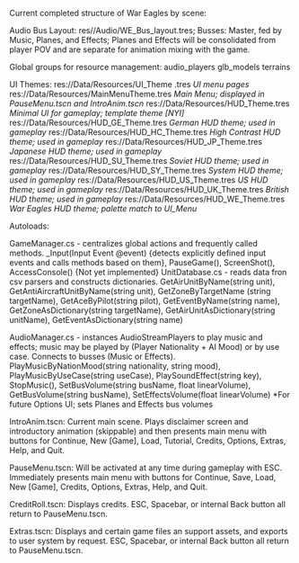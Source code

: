 Current completed structure of War Eagles by scene:

Audio Bus Layout: res//Audio/WE_Bus_layout.tres; Busses: Master, fed by Music, Planes, and Effects;  Planes and Effects will be consolidated from player POV and are separate for animation mixing with the game.

Global groups for resource management:
audio_players
glb_models
terrains

UI Themes: res://Data/Resources/UI_Theme .tres  *UI menu pages*
		   res://Data/Resources/MainMenuTheme.tres  *Main Menu; displayed in PauseMenu.tscn and IntroAnim.tscn*
		   res://Data/Resources/HUD_Theme.tres  *Minimal UI for gameplay; template theme [NYI]*
		   res://Data/Resources/HUD_GE_Theme.tres  *German HUD theme; used in gameplay*
		   res://Data/Resources/HUD_HC_Theme.tres  *High Contrast HUD theme; used in gameplay*
		   res://Data/Resources/HUD_JP_Theme.tres  *Japanese HUD theme; used in gameplay*
		   res://Data/Resources/HUD_SU_Theme.tres  *Soviet HUD theme; used in gameplay*
		   res://Data/Resources/HUD_SY_Theme.tres  *System HUD theme; used in gameplay*
		   res://Data/Resources/HUD_US_Theme.tres  *US HUD theme; used in gameplay*
		   res://Data/Resources/HUD_UK_Theme.tres  *British HUD theme; used in gameplay*
		   res://Data/Resources/HUD_WE_Theme.tres  *War Eagles HUD theme; palette match to UI_Menu*


Autoloads:

GameManager.cs - centralizes global actions and frequently called methods.
	 _Input(Input Event @event) {detects explicitly defined input events and calls methods based on them}, PauseGame(), ScreenShot(), AccessConsole() {Not yet implemented}
UnitDatabase.cs - reads data fron csv parsers and constructs dictionaries.
	GetAirUnitByName(string unit), GetAntiAircraftUnitByName(string unit), GetZoneByTargetName		(string targetName), GetAceByPilot(string pilot), GetEventByName(string name), 		GetZoneAsDictionary(string targetName), GetAirUnitAsDictionary(string unitName), 		GetEventAsDictionary(string name)

AudioManager.cs - instances AudioStreamPlayers to play music and effects; music may be played by (Player Nationality + AI Mood) or by use case.  Connects to busses (Music or Effects).
	PlayMusicByNationMood(string nationality, string mood), PlayMusicByUseCase(string useCase),  		PlaySoundEffect(string key), StopMusic(), SetBusVolume(string busName, float linearVolume), 		GetBusVolume(string busName), SetEffectsVolume(float linearVolume) *For future Options UI; sets 	Planes and Effects bus volumes

IntroAnim.tscn: Current main scene.  Plays disclaimer screen and introductory animation (skippable) and then presents main menu with buttons for Continue, New [Game], Load, Tutorial, Credits, Options, Extras, Help, and Quit.

PauseMenu.tscn: Will be activated at any time during gameplay with ESC.  Immediately presents main menu with buttons for Continue, Save, Load, New [Game], Credits, Options, Extras, Help, and Quit.

CreditRoll.tscn: Displays credits.  ESC, Spacebar, or internal Back button all return to PauseMenu.tscn.

Extras.tscn: Displays and certain game files an support assets, and exports to user system by request.  ESC, Spacebar, or internal Back button all return to PauseMenu.tscn.